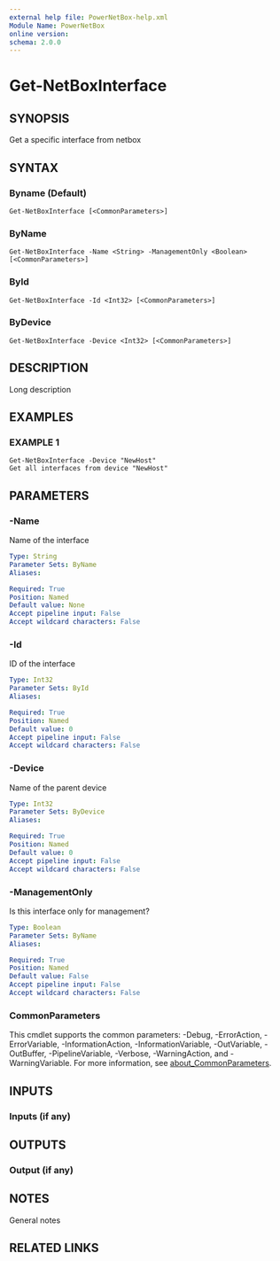 ```yaml
---
external help file: PowerNetBox-help.xml
Module Name: PowerNetBox
online version:
schema: 2.0.0
---
```


# Get-NetBoxInterface

## SYNOPSIS
Get a specific interface from netbox

## SYNTAX

### Byname (Default)
```
Get-NetBoxInterface [<CommonParameters>]
```

### ByName
```
Get-NetBoxInterface -Name <String> -ManagementOnly <Boolean> [<CommonParameters>]
```

### ById
```
Get-NetBoxInterface -Id <Int32> [<CommonParameters>]
```

### ByDevice
```
Get-NetBoxInterface -Device <Int32> [<CommonParameters>]
```

## DESCRIPTION
Long description

## EXAMPLES

### EXAMPLE 1
```
Get-NetBoxInterface -Device "NewHost"
Get all interfaces from device "NewHost"
```

## PARAMETERS

### -Name
Name of the interface

```yaml
Type: String
Parameter Sets: ByName
Aliases:

Required: True
Position: Named
Default value: None
Accept pipeline input: False
Accept wildcard characters: False
```

### -Id
ID of the interface

```yaml
Type: Int32
Parameter Sets: ById
Aliases:

Required: True
Position: Named
Default value: 0
Accept pipeline input: False
Accept wildcard characters: False
```

### -Device
Name of the parent device

```yaml
Type: Int32
Parameter Sets: ByDevice
Aliases:

Required: True
Position: Named
Default value: 0
Accept pipeline input: False
Accept wildcard characters: False
```

### -ManagementOnly
Is this interface only for management?

```yaml
Type: Boolean
Parameter Sets: ByName
Aliases:

Required: True
Position: Named
Default value: False
Accept pipeline input: False
Accept wildcard characters: False
```

### CommonParameters
This cmdlet supports the common parameters: -Debug, -ErrorAction, -ErrorVariable, -InformationAction, -InformationVariable, -OutVariable, -OutBuffer, -PipelineVariable, -Verbose, -WarningAction, and -WarningVariable. For more information, see [about_CommonParameters](http://go.microsoft.com/fwlink/?LinkID=113216).

## INPUTS

### Inputs (if any)
## OUTPUTS

### Output (if any)
## NOTES
General notes

## RELATED LINKS

